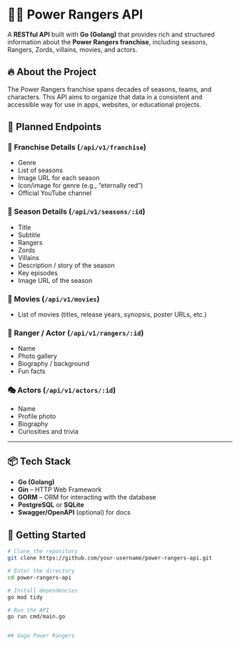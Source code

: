 # 🦸‍♂️ Power Rangers API

A **RESTful API** built with **Go (Golang)** that provides rich and structured information about the **Power Rangers franchise**, including seasons, Rangers, Zords, villains, movies, and actors.

## 🔥 About the Project

The Power Rangers franchise spans decades of seasons, teams, and characters. This API aims to organize that data in a consistent and accessible way for use in apps, websites, or educational projects.

## 🧩 Planned Endpoints

### 🏢 Franchise Details (`/api/v1/franchise`)
- Genre
- List of seasons
- Image URL for each season
- Icon/image for genre (e.g., “eternally red”)
- Official YouTube channel

### 📅 Season Details (`/api/v1/seasons/:id`)
- Title
- Subtitle
- Rangers
- Zords
- Villains
- Description / story of the season
- Key episodes
- Image URL of the season

### 🎥 Movies (`/api/v1/movies`)
- List of movies (titles, release years, synopsis, poster URLs, etc.)

### 🧑 Ranger / Actor (`/api/v1/rangers/:id`)
- Name
- Photo gallery
- Biography / background
- Fun facts

### 🎭 Actors (`/api/v1/actors/:id`)
- Name
- Profile photo
- Biography
- Curiosities and trivia

---

## 📦 Tech Stack

- **Go (Golang)**
- **Gin** – HTTP Web Framework
- **GORM** – ORM for interacting with the database
- **PostgreSQL** or **SQLite**
- **Swagger/OpenAPI** (optional) for docs

## 🚀 Getting Started

```bash
# Clone the repository
git clone https://github.com/your-username/power-rangers-api.git

# Enter the directory
cd power-rangers-api

# Install dependencies
go mod tidy

# Run the API
go run cmd/main.go


## Gogo Power Rangers